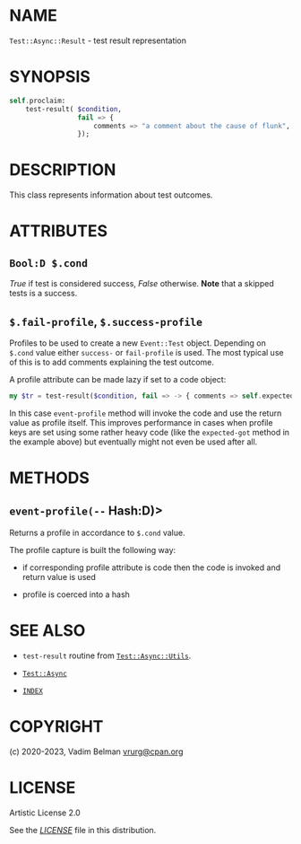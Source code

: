 # NAME

`Test::Async::Result` - test result representation

# SYNOPSIS

``` raku
self.proclaim:
    test-result( $condition,
                 fail => {
                     comments => "a comment about the cause of flunk",
                 });
```

# DESCRIPTION

This class represents information about test outcomes.

# ATTRIBUTES

## `Bool:D $.cond`

*True* if test is considered success, *False* otherwise. **Note** that a skipped tests is a success.

## `$.fail-profile`, `$.success-profile`

Profiles to be used to create a new `Event::Test` object. Depending on `$.cond` value either `success-` or `fail-profile` is used. The most typical use of this is to add comments explaining the test outcome.

A profile attribute can be made lazy if set to a code object:

``` raku
my $tr = test-result($condition, fail => -> { comments => self.expected-got($expected, $got) });
```

In this case `event-profile` method will invoke the code and use the return value as profile itself. This improves performance in cases when profile keys are set using some rather heavy code (like the `expected-got` method in the example above) but eventually might not even be used after all.

# METHODS

## `event-profile(--` Hash:D)\>

Returns a profile in accordance to `$.cond` value.

The profile capture is built the following way:

  - if corresponding profile attribute is code then the code is invoked and return value is used

  - profile is coerced into a hash

# SEE ALSO

  - `test-result` routine from [`Test::Async::Utils`](Utils.md).

  - [`Test::Async`](../Async.md)

  - [`INDEX`](../../../../INDEX.md)

# COPYRIGHT

(c) 2020-2023, Vadim Belman <vrurg@cpan.org>

# LICENSE

Artistic License 2.0

See the [*LICENSE*](../../../../LICENSE) file in this distribution.
